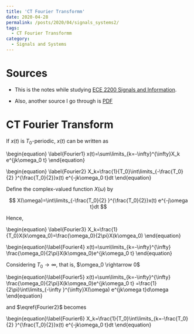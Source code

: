 ```yaml
---
title: 'CT Fourier Transformm'
date: 2020-04-28
permalink: /posts/2020/04/signals_systems2/
tags:
  - CT Fourier Transformm
category:
  - Signals and Systems
---
```



# Sources 
- This is the notes while studying [ECE 2200 Signals and Information](https://www.youtube.com/watch?v=pKBiM809pHg&list=PLbRC1c7YJfgBuWDCFI8kVYfdd_GnOkKmm).

- Also, another source I go through is [PDF](https://pages.jh.edu/~bcooper8/sigma_files/courses/214/signalsandsystemsnotes.pdf)


# CT Fourier Transform
If $x(t)$ is $T_0$-periodic, $x(t)$ can be written as 

\begin{equation} \label{Fourier1}
x(t)=\sum\limits_{k=-\infty}^{\infty}X_k e^{jk\omega_0 t}
\end{equation}

\begin{equation} \label{Fourier2}
X_k=\frac{1}{T_0}\int\limits_{-\frac{T_0}{2} }^{\frac{T_0}{2}}x(t) e^{-jk\omega_0 t}dt 
\end{equation}

Define the complex-valued function $X(\omega)$ by

$$
X(\omega)=\int\limits_{-\frac{T_0}{2} }^{\frac{T_0}{2}}x(t) e^{-j\omega t}dt 
$$

Hence,

\begin{equation} \label{Fourier3}
X_k=\frac{1}{T_0}X(k\omgea_0)=\frac{\omega_0}{2\pi}X(k\omgea_0)
\end{equation}

\begin{equation}\label{Fourier4}
x(t)=\sum\limits_{k=-\infty}^{\infty} \frac{\omega_0}{2\pi}X(k\omgea_0)e^{jk\omega_0 t}
\end{equation}

Considering $T_0 \rightarrow \infty$, that is, $\omgea_0 \rightarrow 0$


\begin{equation}\label{Fourier5}
x(t)=\sum\limits_{k=-\infty}^{\infty} \frac{\omega_0}{2\pi}X(k\omgea_0)e^{jk\omega_0 t}
=\frac{1}{2\pi}\int\limits_{-\infty }^{\infty}X(\omega) e^{jk\omega t}d\omega 
\end{equation}

and $\eqref{Fourier2}$ becomes

\begin{equation}\label{Fourier6}
X_k=\frac{1}{T_0}\int\limits_{k=-\frac{T_0}{2} }^{\frac{T_0}{2}}x(t) e^{-jk\omega_0 t}dt 
\end{equation}